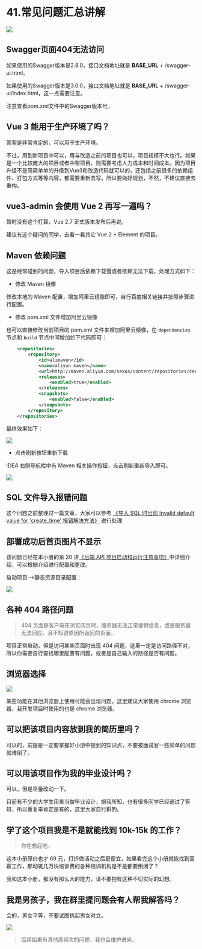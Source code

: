 # 41.常见问题汇总讲解

![](./images/f56356a22473e599be9d8a4fb0e06ce3.png )

## Swagger页面404无法访问

如果使用的Swagger版本是2.8.0，接口文档地址就是 **BASE_URL** + /swagger-ui.html。

如果使用的Swagger版本是3.0.0，接口文档地址就是 **BASE_URL** + /swagger-ui/index.html，这一点需要注意。

注意查看pom.xml文件中的Swagger版本号。

## Vue 3 能用于生产环境了吗？

答案是非常肯定的，可以用于生产环境。

不过，用到新项目中可以，用与改造之前的项目也可以，项目规模不大也行。如果是一个比较庞大的项目或者中型项目，则需要考虑人力成本和时间成本。因为项目升级不是简简单单的升级到Vue3和改造代码就可以的，还包括之前很多的依赖组件、打包方式等等内容，都需要重新去写。所以要做好规划，不然，不建议直接去重构。

## vue3-admin 会使用 Vue 2 再写一遍吗？

暂时没有这个打算，Vue 2.7 正式版本发布后再说。

建议有这个疑问的同学，去看一看其它 Vue 2 + Element 的项目。

## Maven 依赖问题

这是经常碰到的问题，导入项目后依赖下载慢或者依赖无法下载，处理方式如下：

- 修改 Maven 镜像

修改本地的 Maven 配置，增加阿里云镜像即可，自行百度相关链接并按照步骤进行配置。

- 修改 pom.xml 文件增加阿里云镜像

也可以直接修改当前项目的 pom.xml 文件来增加阿里云镜像，在 `dependencies` 节点和 `build` 节点中间增加如下代码即可：

```xml
    <repositories>
        <repository>
            <id>alimaven</id>
            <name>aliyun maven</name>
            <url>http://maven.aliyun.com/nexus/content/repositories/central/</url>
            <releases>
                <enabled>true</enabled>
            </releases>
            <snapshots>
                <enabled>false</enabled>
            </snapshots>
        </repository>
    </repositories>
```

最终效果如下：

![](./images/cd6ae9ab9fe1508d16e9b736f5c975d6.png )

- 点击刷新按钮重新下载

IDEA 右侧导航栏中有 Maven 相关操作按钮，点击刷新重新导入即可。

![](./images/78dd85c3dff4fc4f7367a2cab38e1bc8.png )

## SQL 文件导入报错问题

这个问题之前整理过一篇文章，大家可以参考 [《导入 SQL 时出现 Invalid default value for 'create_time' 报错解决方法》](https://www.cnblogs.com/han-1034683568/p/11418264.html) 进行处理

## 部署成功后首页图片不显示

该问题已经在本小册的第 20 讲[《后端 API 项目启动和运行注意事项》](https://juejin.im/book/6844733826191589390/section/6844733826279669774)中详细介绍，可以根据介绍进行配置和更改。

启动项目-->静态资源目录配置：

![](./images/8563190d7cee0e7184b2883a24954ab2.png )

## 各种 404 路径问题

>404 页面是客户端在浏览网页时，服务器无法正常提供信息，或是服务器无法回应，且不知道原因所返回的页面。

项目正常启动，但是访问某些页面时出现 404 问题，这里一定是访问路径不对，所以你需要自行查找哪里配置有问题，或者是自己输入的路径是否有问题。

## 浏览器选择

![](./images/86d4a1225e9cd408d7670376052e0568.png )

某些功能在其他浏览器上使用可能会出现问题，这里建议大家使用 chrome 浏览器，我开发项目时使用的也是 chrome 浏览器。

## 可以把该项目内容放到我的简历里吗？

可以的，前提是一定要掌握好小册中提到的知识点，不要被面试官一些简单的问题就难倒了。

## 可以用该项目作为我的毕业设计吗？

可以，但是尽量改动一下。

目前有不少的大学生用来当做毕业设计，据我所知，也有很多同学已经通过了答辩，所以重复率肯定是有的，这里大家自行斟酌。

## 学了这个项目我是不是就能找到 10k-15k 的工作？

>你在想屁吃。

这本小册原价也才 69 元，打折做活动之后更便宜，如果看完这个小册就能找到高薪工作，那动辄几万块培训费的各种培训机构是不是都要倒闭了？

我和这本小册，都没有那么大的能力，请不要抱有这种不切实际的幻想。

## 我是男孩子，我在群里提问题会有人帮我解答吗？

会的，男女平等，不要试图挑起男女对立。

![](./images/99bb0af2d16b4feeaffcbd1c2fd14190.png )

>后续如果有其他高频次的问题，我也会维护进来。